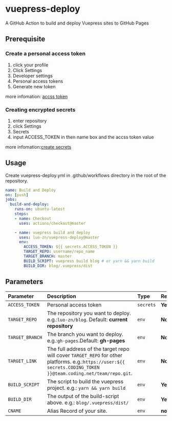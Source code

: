 # vuepress-deploy

A GitHub Action to build and deploy Vuepress sites to GitHub Pages

## Prerequisite

### Create a personal access token

1. click your profile
2. Click Settings
3. Developer settings
4. Personal access tokens
5. Generate new token

more infomation: [accss token](https://help.github.com/en/github/authenticating-to-github/authorizing-a-personal-access-token-for-use-with-saml-single-sign-on)

### Creating encrypted secrets

1. enter repository 
2. click Settings
3. Secrets 
4. input ACCESS_TOKEN in then name box and the accss token value

more infomation:[create secrets](https://help.github.com/en/actions/automating-your-workflow-with-github-actions/creating-and-using-encrypted-secrets)

## Usage

Create vuepress-deploy.yml in .github/workflows directory in the root of the repository.

```yml
name: Build and Deploy
on: [push]
jobs:
  build-and-deploy:
    runs-on: ubuntu-latest
    steps:
    - name: Checkout
      uses: actions/checkout@master

    - name: vuepress build and deploy
      uses: luo-zn/vuepress-deploy@master
      env:
        ACCESS_TOKEN: ${{ secrets.ACCESS_TOKEN }}
        TARGET_REPO: username/repo_name
        TARGET_BRANCH: master
        BUILD_SCRIPT: vuepress build blog # or yarn && yarn build
        BUILD_DIR: blog/.vuepress/dist
```

## Parameters

|  Parameter |  Description | Type | Required
| :------------ | :------------ |:------------ |:------------ |
| `ACCESS_TOKEN` | Personal access token | `secrets`  |  **Yes** |
| `TARGET_REPO` | The repository you want to deploy. e.g.:`luo-zn/blog`. Default: **current repository** | `env` | **No** |
| `TARGET_BRANCH` | The branch you want to deploy. e.g.:`gh-pages`.Default: **gh-pages** | `env` | **No** |
| `TARGET_LINK` | The full address of the target repo will cover `TARGET_REPO` for other platforms. e.g.:`https://user:${{ secrets.CODING_TOKEN }}@team.coding.net/team/repo.git`. | `env` | **No** |
| `BUILD_SCRIPT` | The script to build the vuepress project. e.g.: `yarn && yarn build` | `env` | **Yes** |
| `BUILD_DIR` | The output of the build-script above. e.g.: `blog/.vuepress/dist/` | `env` | **Yes** |
| `CNAME` | Alias Record of your site. | `env` | **no** |

